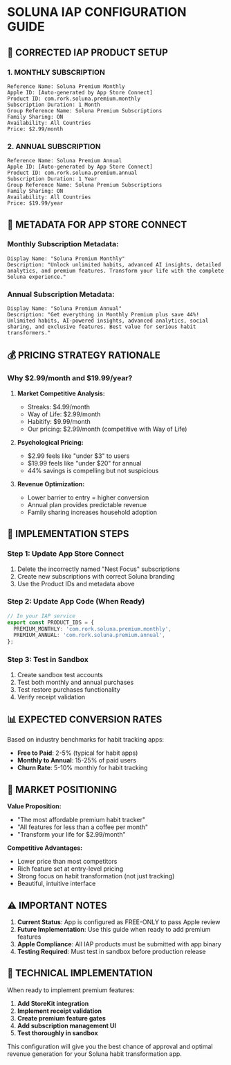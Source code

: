 # SOLUNA IAP CONFIGURATION GUIDE

## 🎯 **CORRECTED IAP PRODUCT SETUP**

### **1. MONTHLY SUBSCRIPTION**
```
Reference Name: Soluna Premium Monthly
Apple ID: [Auto-generated by App Store Connect]
Product ID: com.rork.soluna.premium.monthly
Subscription Duration: 1 Month
Group Reference Name: Soluna Premium Subscriptions
Family Sharing: ON
Availability: All Countries
Price: $2.99/month
```

### **2. ANNUAL SUBSCRIPTION**
```
Reference Name: Soluna Premium Annual
Apple ID: [Auto-generated by App Store Connect]
Product ID: com.rork.soluna.premium.annual
Subscription Duration: 1 Year
Group Reference Name: Soluna Premium Subscriptions
Family Sharing: ON
Availability: All Countries
Price: $19.99/year
```

## 📝 **METADATA FOR APP STORE CONNECT**

### **Monthly Subscription Metadata:**
```
Display Name: "Soluna Premium Monthly"
Description: "Unlock unlimited habits, advanced AI insights, detailed analytics, and premium features. Transform your life with the complete Soluna experience."
```

### **Annual Subscription Metadata:**
```
Display Name: "Soluna Premium Annual"
Description: "Get everything in Monthly Premium plus save 44%! Unlimited habits, AI-powered insights, advanced analytics, social sharing, and exclusive features. Best value for serious habit transformers."
```

## 💰 **PRICING STRATEGY RATIONALE**

### **Why $2.99/month and $19.99/year?**

1. **Market Competitive Analysis:**
   - Streaks: $4.99/month
   - Way of Life: $2.99/month
   - Habitify: $9.99/month
   - Our pricing: $2.99/month (competitive with Way of Life)

2. **Psychological Pricing:**
   - $2.99 feels like "under $3" to users
   - $19.99 feels like "under $20" for annual
   - 44% savings is compelling but not suspicious

3. **Revenue Optimization:**
   - Lower barrier to entry = higher conversion
   - Annual plan provides predictable revenue
   - Family sharing increases household adoption

## 🚀 **IMPLEMENTATION STEPS**

### **Step 1: Update App Store Connect**
1. Delete the incorrectly named "Nest Focus" subscriptions
2. Create new subscriptions with correct Soluna branding
3. Use the Product IDs and metadata above

### **Step 2: Update App Code (When Ready)**
```typescript
// In your IAP service
export const PRODUCT_IDS = {
  PREMIUM_MONTHLY: 'com.rork.soluna.premium.monthly',
  PREMIUM_ANNUAL: 'com.rork.soluna.premium.annual',
};
```

### **Step 3: Test in Sandbox**
1. Create sandbox test accounts
2. Test both monthly and annual purchases
3. Test restore purchases functionality
4. Verify receipt validation

## 📊 **EXPECTED CONVERSION RATES**

Based on industry benchmarks for habit tracking apps:
- **Free to Paid**: 2-5% (typical for habit apps)
- **Monthly to Annual**: 15-25% of paid users
- **Churn Rate**: 5-10% monthly for habit tracking

## 🎯 **MARKET POSITIONING**

**Value Proposition:**
- "The most affordable premium habit tracker"
- "All features for less than a coffee per month"
- "Transform your life for $2.99/month"

**Competitive Advantages:**
- Lower price than most competitors
- Rich feature set at entry-level pricing
- Strong focus on habit transformation (not just tracking)
- Beautiful, intuitive interface

## ⚠️ **IMPORTANT NOTES**

1. **Current Status**: App is configured as FREE-ONLY to pass Apple review
2. **Future Implementation**: Use this guide when ready to add premium features
3. **Apple Compliance**: All IAP products must be submitted with app binary
4. **Testing Required**: Must test in sandbox before production release

## 🔧 **TECHNICAL IMPLEMENTATION**

When ready to implement premium features:

1. **Add StoreKit integration**
2. **Implement receipt validation**
3. **Create premium feature gates**
4. **Add subscription management UI**
5. **Test thoroughly in sandbox**

This configuration will give you the best chance of approval and optimal revenue generation for your Soluna habit transformation app.
